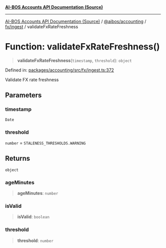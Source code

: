 [**AI-BOS Accounts API Documentation (Source)**](../../../../../README.md)

***

[AI-BOS Accounts API Documentation (Source)](../../../../../README.md) / [@aibos/accounting](../../../README.md) / [fx/ingest](../README.md) / validateFxRateFreshness

# Function: validateFxRateFreshness()

> **validateFxRateFreshness**(`timestamp`, `threshold`): `object`

Defined in: [packages/accounting/src/fx/ingest.ts:372](https://github.com/pohlai88/accounts/blob/48103fb36d28b2b9bfb33472b6de2f719773cde9/packages/accounting/src/fx/ingest.ts#L372)

Validate FX rate freshness

## Parameters

### timestamp

`Date`

### threshold

`number` = `STALENESS_THRESHOLDS.WARNING`

## Returns

`object`

### ageMinutes

> **ageMinutes**: `number`

### isValid

> **isValid**: `boolean`

### threshold

> **threshold**: `number`
